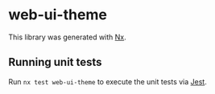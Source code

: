 # web-ui-theme

This library was generated with [Nx](https://nx.dev).

## Running unit tests

Run `nx test web-ui-theme` to execute the unit tests via [Jest](https://jestjs.io).
